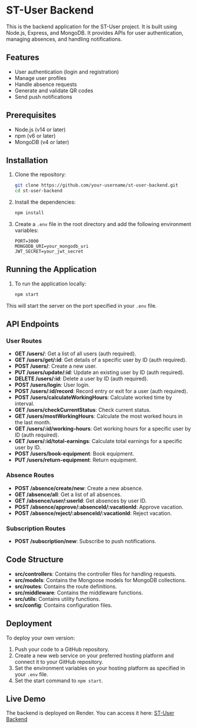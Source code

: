 # ST-User Backend

This is the backend application for the ST-User project. It is built using Node.js, Express, and MongoDB. It provides APIs for user authentication, managing absences, and handling notifications.

## Features

- User authentication (login and registration)
- Manage user profiles
- Handle absence requests
- Generate and validate QR codes
- Send push notifications

## Prerequisites

- Node.js (v14 or later)
- npm (v6 or later)
- MongoDB (v4 or later)

## Installation

1. Clone the repository:

    ```bash
    git clone https://github.com/your-username/st-user-backend.git
    cd st-user-backend
    ```

2. Install the dependencies:

    ```bash
    npm install
    ```

3. Create a `.env` file in the root directory and add the following environment variables:

    ```env
    PORT=3000
    MONGODB_URI=your_mongodb_uri
    JWT_SECRET=your_jwt_secret
    ```

## Running the Application

1. To run the application locally:

    ```bash
    npm start
    ```

This will start the server on the port specified in your `.env` file.

## API Endpoints

### User Routes

- **GET /users/**: Get a list of all users (auth required).
- **GET /users/get/:id**: Get details of a specific user by ID (auth required).
- **POST /users/**: Create a new user.
- **PUT /users/update/:id**: Update an existing user by ID (auth required).
- **DELETE /users/:id**: Delete a user by ID (auth required).
- **POST /users/login**: User login.
- **POST /users/:id/record**: Record entry or exit for a user (auth required).
- **POST /users/calculateWorkingHours**: Calculate worked time by interval.
- **GET /users/checkCurrentStatus**: Check current status.
- **GET /users/mostWorkingHours**: Calculate the most worked hours in the last month.
- **GET /users/:id/working-hours**: Get working hours for a specific user by ID (auth required).
- **GET /users/:id/total-earnings**: Calculate total earnings for a specific user by ID.
- **POST /users/book-equipment**: Book equipment.
- **PUT /users/return-equipment**: Return equipment.

### Absence Routes

- **POST /absence/create/new**: Create a new absence.
- **GET /absence/all**: Get a list of all absences.
- **GET /absence/user/:userId**: Get absences by user ID.
- **POST /absence/approve/:absenceId/:vacationId**: Approve vacation.
- **POST /absence/reject/:absenceId/:vacationId**: Reject vacation.

### Subscription Routes

- **POST /subscription/new**: Subscribe to push notifications.

## Code Structure

- **src/controllers**: Contains the controller files for handling requests.
- **src/models**: Contains the Mongoose models for MongoDB collections.
- **src/routes**: Contains the route definitions.
- **src/middleware**: Contains the middleware functions.
- **src/utils**: Contains utility functions.
- **src/config**: Contains configuration files.

## Deployment

To deploy your own version:

1. Push your code to a GitHub repository.
2. Create a new web service on your preferred hosting platform and connect it to your GitHub repository.
3. Set the environment variables on your hosting platform as specified in your `.env` file.
4. Set the start command to `npm start`.

## Live Demo

The backend is deployed on Render. You can access it here: [ST-User Backend](https://st-backend-7eb0.onrender.com/)

